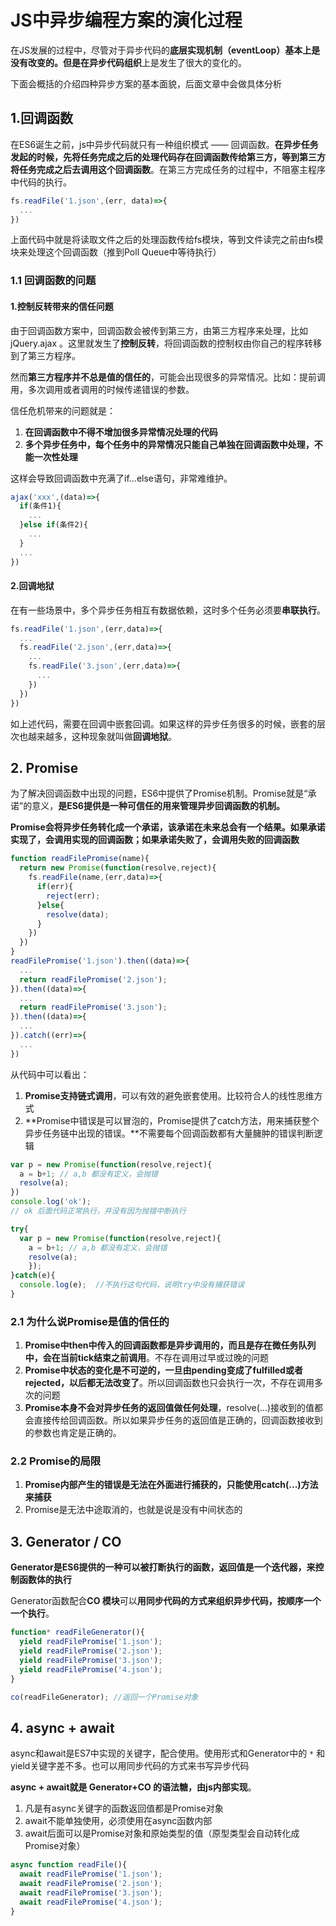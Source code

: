 # JS中异步编程方案的演化过程
在JS发展的过程中，尽管对于异步代码的**底层实现机制（eventLoop）**基本上是没有改变的。但是在**异步代码组织**上是发生了很大的变化的。

下面会概括的介绍四种异步方案的基本面貌，后面文章中会做具体分析

## 1.回调函数
在ES6诞生之前，js中异步代码就只有一种组织模式 —— 回调函数。**在异步任务发起的时候，先将任务完成之后的处理代码存在回调函数传给第三方，等到第三方将任务完成之后去调用这个回调函数**。在第三方完成任务的过程中，不阻塞主程序中代码的执行。
```js
fs.readFile('1.json',(err, data)=>{
  ...
})
```
上面代码中就是将读取文件之后的处理函数传给fs模块，等到文件读完之前由fs模块来处理这个回调函数（推到Poll Queue中等待执行）

### 1.1 回调函数的问题
#### 1.控制反转带来的信任问题
由于回调函数方案中，回调函数会被传到第三方，由第三方程序来处理，比如 jQuery.ajax 。这里就发生了**控制反转**，将回调函数的控制权由你自己的程序转移到了第三方程序。

然而**第三方程序并不总是值的信任的**，可能会出现很多的异常情况。比如：提前调用，多次调用或者调用的时候传递错误的参数。

信任危机带来的问题就是：
1. **在回调函数中不得不增加很多异常情况处理的代码**
2. **多个异步任务中，每个任务中的异常情况只能自己单独在回调函数中处理，不能一次性处理**

这样会导致回调函数中充满了if...else语句，非常难维护。
```js
ajax('xxx',(data)=>{
  if(条件1){
    ...
  }else if(条件2){
    ...
  }
  ...
})
```

#### 2.回调地狱
在有一些场景中，多个异步任务相互有数据依赖，这时多个任务必须要**串联执行**。
```js
fs.readFile('1.json',(err,data)=>{
  ...
  fs.readFile('2.json',(err,data)=>{
    ...
    fs.readFile('3.json',(err,data)=>{
      ...
    })
  })
})
```
如上述代码，需要在回调中嵌套回调。如果这样的异步任务很多的时候，嵌套的层次也越来越多，这种现象就叫做**回调地狱**。


## 2. Promise
为了解决回调函数中出现的问题，ES6中提供了Promise机制。Promise就是“承诺”的意义，**是ES6提供是一种可信任的用来管理异步回调函数的机制。**

**Promise会将异步任务转化成一个承诺，该承诺在未来总会有一个结果。如果承诺实现了，会调用实现的回调函数；如果承诺失败了，会调用失败的回调函数**

```js
function readFilePromise(name){
  return new Promise(function(resolve,reject){
    fs.readFile(name,(err,data)=>{
      if(err){
        reject(err);
      }else{
        resolve(data);
      }
    })
  })
}
readFilePromise('1.json').then((data)=>{
  ...
  return readFilePromise('2.json');
}).then((data)=>{
  ...
  return readFilePromise('3.json');
}).then((data)=>{
  ...
}).catch((err)=>{
  ...
})
```
从代码中可以看出：
1. **Promise支持链式调用**，可以有效的避免嵌套使用。比较符合人的线性思维方式
2. **Promise中错误是可以冒泡的，Promise提供了catch方法，用来捕获整个异步任务链中出现的错误。**不需要每个回调函数都有大量臃肿的错误判断逻辑

```javascript
var p = new Promise(function(resolve,reject){
  a = b+1; // a,b 都没有定义，会抛错
  resolve(a);
})
console.log('ok'); 
// ok 后面代码正常执行，并没有因为抛错中断执行

try{
  var p = new Promise(function(resolve,reject){
  	a = b+1; // a,b 都没有定义，会抛错
  	resolve(a);
	});
}catch(e){
  console.log(e);  //不执行这句代码，说明try中没有捕获错误
}
```



### 2.1 为什么说Promise是值的信任的
1. **Promise中then中传入的回调函数都是异步调用的，而且是存在微任务队列中，会在当前tick结束之前调用**。不存在调用过早或过晚的问题
2. **Promise中状态的变化是不可逆的，一旦由pending变成了fulfilled或者rejected，以后都无法改变了**。所以回调函数也只会执行一次，不存在调用多次的问题
3. **Promise本身不会对异步任务的返回值做任何处理**，resolve(...)接收到的值都会直接传给回调函数。所以如果异步任务的返回值是正确的，回调函数接收到的参数也肯定是正确的。

### 2.2 Promise的局限
1. **Promise内部产生的错误是无法在外面进行捕获的，只能使用catch(...)方法来捕获**
2. Promise是无法中途取消的，也就是说是没有中间状态的

## 3. Generator / CO
**Generator是ES6提供的一种可以被打断执行的函数，返回值是一个迭代器，来控制函数体的执行**

Generator函数配合**CO 模块**可以**用同步代码的方式来组织异步代码，按顺序一个一个执行**。
```js
function* readFileGenerator(){
  yield readFilePromise('1.json');
  yield readFilePromise('2.json');
  yield readFilePromise('3.json');
  yield readFilePromise('4.json');
}

co(readFileGenerator); //返回一个Promise对象
```

## 4. async + await
async和await是ES7中实现的关键字，配合使用。使用形式和Generator中的 `*` 和yield关键字差不多。也可以用同步代码的方式来书写异步代码

**async + await就是 Generator+CO 的语法糖，由js内部实现**。

1. 凡是有async关键字的函数返回值都是Promise对象
2. await不能单独使用，必须使用在async函数内部
3. await后面可以是Promise对象和原始类型的值（原型类型会自动转化成Promise对象）

```js
async function readFile(){
  await readFilePromise('1.json');
  await readFilePromise('2.json');
  await readFilePromise('3.json');
  await readFilePromise('4.json');
}
```


